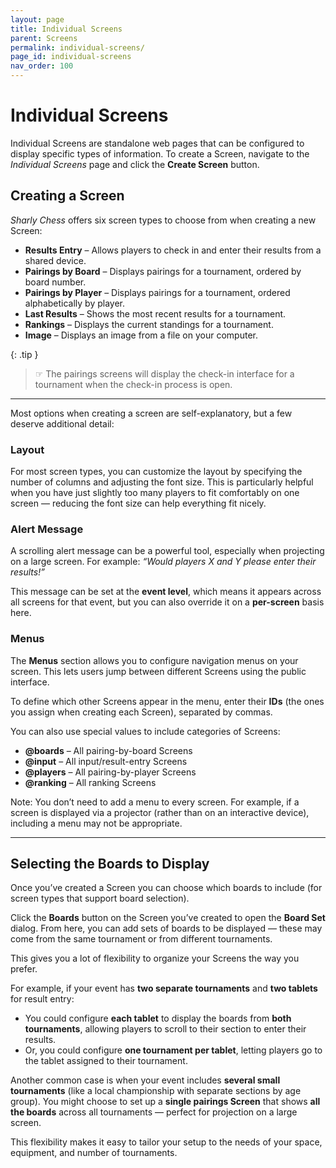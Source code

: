 ```yaml
---
layout: page
title: Individual Screens
parent: Screens
permalink: individual-screens/
page_id: individual-screens
nav_order: 100
---
```


# Individual Screens

Individual Screens are standalone web pages that can be configured to display specific types of information.
To create a Screen, navigate to the _Individual Screens_ page and click the **Create Screen** button.

## Creating a Screen

_Sharly Chess_ offers six screen types to choose from when creating a new Screen:

- **Results Entry** – Allows players to check in and enter their results from a shared device.
- **Pairings by Board** – Displays pairings for a tournament, ordered by board number.
- **Pairings by Player** – Displays pairings for a tournament, ordered alphabetically by player.
- **Last Results** – Shows the most recent results for a tournament.
- **Rankings** – Displays the current standings for a tournament.
- **Image** – Displays an image from a file on your computer.

{: .tip }
> ☞ The pairings screens will display the check-in interface for a tournament when the check-in process is open.

---

Most options when creating a screen are self-explanatory, but a few deserve additional detail:

### Layout

For most screen types, you can customize the layout by specifying the number of columns and adjusting the font size.
This is particularly helpful when you have just slightly too many players to fit comfortably on one screen — reducing the font size can help everything fit nicely.

### Alert Message

A scrolling alert message can be a powerful tool, especially when projecting on a large screen.
For example: *“Would players X and Y please enter their results!”*

This message can be set at the **event level**, which means it appears across all screens for that event, but you can also override it on a **per-screen** basis here.

### Menus

The **Menus** section allows you to configure navigation menus on your screen.
This lets users jump between different Screens using the public interface.

To define which other Screens appear in the menu, enter their **IDs** (the ones you assign when creating each Screen), separated by commas.

You can also use special values to include categories of Screens:

- **@boards** – All pairing-by-board Screens
- **@input** – All input/result-entry Screens
- **@players** – All pairing-by-player Screens
- **@ranking** – All ranking Screens

Note: You don’t need to add a menu to every screen. For example, if a screen is displayed via a projector (rather than on an interactive device), including a menu may not be appropriate.

---

## Selecting the Boards to Display

Once you’ve created a Screen you can choose which boards to include (for screen types that support board selection).

Click the **Boards** button on the Screen you’ve created to open the **Board Set** dialog.
From here, you can add sets of boards to be displayed — these may come from the same tournament or from different tournaments.

This gives you a lot of flexibility to organize your Screens the way you prefer.

For example, if your event has **two separate tournaments** and **two tablets** for result entry:
  - You could configure **each tablet** to display the boards from **both tournaments**, allowing players to scroll to their section to enter their results.
  - Or, you could configure **one tournament per tablet**, letting players go to the tablet assigned to their tournament.

Another common case is when your event includes **several small tournaments** (like a local championship with separate sections by age group).
You might choose to set up a **single pairings Screen** that shows **all the boards** across all tournaments — perfect for projection on a large screen.

This flexibility makes it easy to tailor your setup to the needs of your space, equipment, and number of tournaments.
